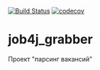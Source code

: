 [![Build Status](https://travis-ci.org/magidin91/job4j_grabber.svg?branch=master)](https://travis-ci.org/magidin91/job4j_grabber)
[![codecov](https://codecov.io/gh/magidin91/job4j_grabber/branch/master/graph/badge.svg)](https://codecov.io/gh/magidin91/job4j_grabber)
# job4j_grabber
Проект "парсинг вакансий"
